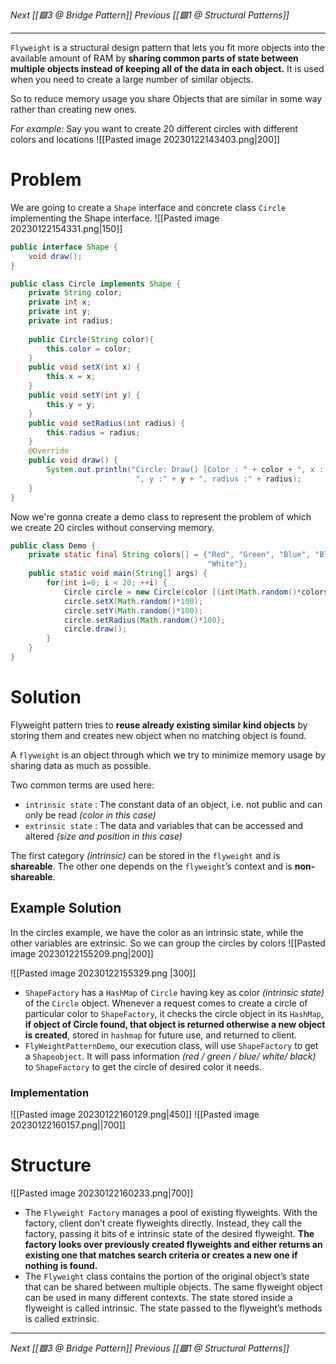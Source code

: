 _Next [[🟩3 @ Bridge Pattern]]_
_Previous  [[🟩1 @ Structural Patterns]]_

---

`Flyweight` is a structural design pattern that lets you fit more objects into the available amount of RAM by **sharing common parts of state between multiple objects instead of keeping all of the data in each object.** It is used when you need to create a large number of similar objects. 

So to reduce memory usage you share Objects that are similar in some way rather than creating new ones.

_For example:_
Say you want to create 20 different circles with different colors and locations
![[Pasted image 20230122143403.png|200]]

# Problem
We are going to create a `Shape` interface and concrete class `Circle` implementing the Shape interface.
![[Pasted image 20230122154331.png|150]]

```java
public interface Shape {
	void draw();
}
```

```java
public class Circle implements Shape {
	private String color;
	private int x;
	private int y;
	private int radius;
	
	public Circle(String color){
		this.color = color;
	}
	public void setX(int x) {
		this.x = x;
	}
	public void setY(int y) {
		this.y = y;
	}
	public void setRadius(int radius) {
		this.radius = radius;
	}
	@Override
	public void draw() {
		System.out.println("Circle: Draw() [Color : " + color + ", x : " + x + 
							", y :" + y + ", radius :" + radius);
	}
}
```

Now we're gonna create a demo class to represent the problem of which we create 20 circles without conserving memory.
```java
public class Demo {
	private static final String colors[] = {"Red", "Green", "Blue", "Black",
											"White"};
	public static void main(String[] args) {
		for(int i=0; i < 20; ++i) {
			Circle circle = new Circle(color [(int(Math.random()*colors.length)]);
			circle.setX(Math.random()*100);
			circle.setY(Math.random()*100);
			circle.setRadius(Math.random()*100);
			circle.draw();
		}
	}
}
```

# Solution
Flyweight pattern tries to **reuse already existing similar kind objects** by storing them and creates new object when no matching object is found.

A `flyweight` is an object through which we try to minimize memory usage by sharing data as much as possible.

Two common terms are used here:
- `intrinsic state` : The constant data of an object, i.e. not public and can only be read _(color in this case)_
- `extrinsic state` : The data and variables that can be accessed and altered _(size and position in this case)_

The first category _(intrinsic)_ can be stored in the `flyweight` and is **shareable**. The other one depends on the `flyweight`’s context and is **non-shareable**.

## Example Solution

In the circles example, we have the color as an intrinsic state, while the other variables are extrinsic. So we can group the circles by colors
![[Pasted image 20230122155209.png|200]]

![[Pasted image 20230122155329.png |300]]

- `ShapeFactory` has a `HashMap` of `Circle` having key as color _(intrinsic state)_ of the `Circle` object.  Whenever a request comes to create a circle of particular color to `ShapeFactory`, it checks the circle object in its `HashMap`, **if object of Circle found, that object is returned otherwise a new object is created**, stored in `hashmap` for future use, and returned to client.
- `FlyWeightPatternDemo`, our execution class, will use `ShapeFactory` to get a `Shapeobject`. It will pass information _(red / green / blue/ white/ black)_ to `ShapeFactory` to get the circle of desired color it needs.

### Implementation
![[Pasted image 20230122160129.png|450]]
![[Pasted image 20230122160157.png||700]]

# Structure
![[Pasted image 20230122160233.png|700]]
- The `Flyweight Factory` manages a pool of existing flyweights. With the factory, client don’t create flyweights directly. Instead, they call the factory, passing it bits of e intrinsic state of the desired flyweight. **The factory looks over previously created flyweights and either returns an existing one that matches search criteria or creates a new one if nothing is found.**
- The `Flyweight` class contains the portion of the original object’s state that can be shared between multiple objects. The same flyweight object can be used in many different contexts. The state stored inside a flyweight is called intrinsic. The state passed to the flyweight’s methods is called extrinsic.

---
_Next [[🟩3 @ Bridge Pattern]]_
_Previous  [[🟩1 @ Structural Patterns]]_
